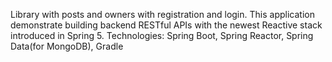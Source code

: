 Library with posts and owners with registration and login.
This application demonstrate building backend RESTful APIs with the newest Reactive stack introduced in Spring 5.
Technologies: Spring Boot, Spring Reactor, Spring Data(for MongoDB), Gradle
